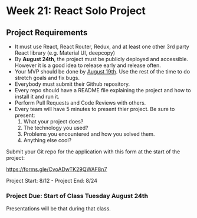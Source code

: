 # Week 21: React Solo Project

## Project Requirements

- It must use React, React Router, Redux, and at least one other 3rd party React library (e.g. Material UI, deepcopy)
- By <strong>August 24th</strong>, the project must be publicly deployed and accessible. However it is a good idea to release early and release often.
- Your MVP should be done by <u>August 19th</u>. Use the rest of the time to do stretch goals and fix bugs.
- Everybody must submit their Github repository.
- Every repo should have a README file explaining the project and how to install it and run it.
- Perform Pull Requests and Code Reviews with others.
- Every team will have 5 minutes to present thier project. Be sure to present:
    1. What your project does?
    2. The technology you used?
    3. Problems you encountered and how you solved them.
    4. Anything else cool?

Submit your Git repo for the application with this form at the start of the project:

https://forms.gle/CvoADwTK29QWAF8n7

Project Start: 8/12 - Project End: 8/24

### Project Due: Start of Class Tuesday August 24th

Presentations will be that during that class.
